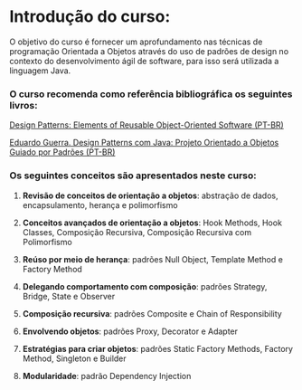 # Introdução do curso: 

O objetivo do curso é fornecer um aprofundamento nas técnicas de programação Orientada a Objetos através do uso de padrões de design no contexto do desenvolvimento ágil de software, para isso será utilizada a linguagem Java.

### O curso recomenda como referência bibliográfica os seguintes livros:

[Design Patterns: Elements of Reusable Object-Oriented Software (PT-BR)](./books-and-articles/design-patterns-pt-br.pdf)

[Eduardo Guerra. Design Patterns com Java: Projeto Orientado a Objetos Guiado por Padrões (PT-BR)](../docs/books-and-articles/design-patterns-with-java-pt-br.pdf)


### Os seguintes conceitos são apresentados neste curso:

1. **Revisão de conceitos de orientação a objetos**: abstração de dados, encapsulamento, herança e polimorfismo

2. **Conceitos avançados de orientação a objetos**: Hook Methods, Hook Classes, Composição Recursiva, Composição Recursiva com Polimorfismo

3. **Reúso por meio de herança**: padrões Null Object, Template Method e Factory Method

4. **Delegando comportamento com composição**: padrões Strategy, Bridge, State e Observer

5. **Composição recursiva**: padrões Composite e Chain of Responsibility

6. **Envolvendo objetos**: padrões Proxy, Decorator e Adapter

7. **Estratégias para criar objetos**: padrões Static Factory Methods, Factory Method, Singleton e Builder

8. **Modularidade**: padrão Dependency Injection